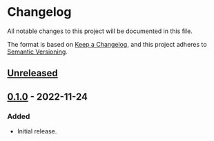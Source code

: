 # Changelog
All notable changes to this project will be documented in this file.

The format is based on [Keep a Changelog](https://keepachangelog.com/en/1.0.0/),
and this project adheres to [Semantic Versioning](https://semver.org/spec/v2.0.0.html).

## [Unreleased]

## [0.1.0] - 2022-11-24
### Added
- Initial release.

[Unreleased]: https://github.com/gear-dapps/on-chain-nft/compare/0.1.0...HEAD
[0.1.0]: https://github.com/gear-dapps/on-chain-nft/compare/a73f9a1...0.1.0

